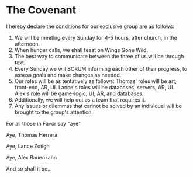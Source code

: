 # The Covenant

I hereby declare the conditions for our exclusive group are as follows:

1.  We will be meeting every Sunday for 4-5 hours, after church, in the afternoon.
2. When hunger calls, we shall feast on Wings Gone Wild.
3. The best way to communicate between the three of us will be through text.
4. Every Sunday we will SCRUM informing each other of their progress, to assess goals and make changes as needed.
5. Our roles will be as tentatively as follows: Thomas' roles will be art, front-end, AR, UI. Lance's roles will be databases, servers, AR, UI. Alex's role will be game-logic, UI, AR, and databases.
6. Additionally, we will help out as a team that requires it.
7. Any issues or dilemmas that cannot be solved by an individual will be brought to the group's attention.

For all those in Favor say "aye"

Aye, Thomas Herrera

Aye, Lance Zotigh

Aye, Alex Rauenzahn

And so shall it be...
